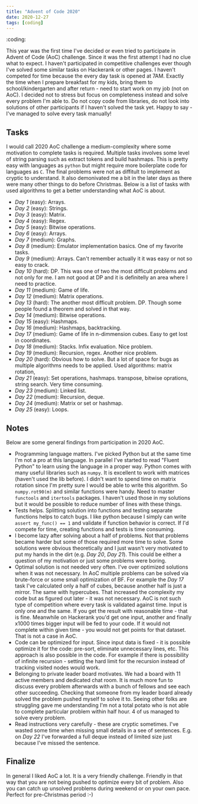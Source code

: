 ```yaml
---
title: "Advent of Code 2020"
date: 2020-12-27
tags: [coding]
---
```


:coding:

This year was the first time I've decided or even tried to participate in Advent
of Code (AoC) challenge. Since it was the first attempt I had no clue what to
expect. I haven't participated in competitive challenges ever though I've solved
some similar tasks on Hackerank or other pages. I haven't competed for time
because the every day task is opened at 7AM. Exactly the time when I prepare
breakfast for my kids, bring them to school/kindergarten and after return - need
to start work on my job (not on AoC). I decided not to stress but focus on
completeness instead and solve every problem I'm able to. Do not copy code from
libraries, do not look into solutions of other participants if I haven't solved
the task yet. Happy to say - I've managed to solve every task manually!

## Tasks

I would call 2020 AoC challenge a medium-complexity where some motivation to
complete tasks is required. Multiple tasks involves some level of string parsing
such as extract tokens and build hashmaps. This is pretty easy with languages as
`python` but might require more boilerplate code for languages as `C`.
The final problems were not as diffitult to implement as cryptic to understand.
It also demonivated me a bit in the later days as there were many other things
to do before Christmas. Below is a list of tasks with used algorithms to get a
better understanding what AoC is about.

- *Day 1* (easy): Arrays.
- *Day 2* (easy): Strings.
- *Day 3* (easy): Matrix.
- *Day 4* (easy): Regex.
- *Day 5* (easy): Bitwise operations.
- *Day 6* (easy): Arrays.
- *Day 7* (medium): Graphs.
- *Day 8* (medium): Emulator implementation basics. One of my favorite tasks.
- *Day 9* (medium): Arrays. Can't remember actually it it was easy or not so
  easy to crack.
- *Day 10* (hard): DP. This was one of two the most difficult problems and not
  only for me. I am not good at DP and it is definitelly an area where I need to
  practice.
- *Day 11* (medium): Game of life.
- *Day 12* (medium): Matrix operations.
- *Day 13* (hard): The another most difficult problem. DP. Though some people
  found a theorem and solved in that way.
- *Day 14* (medium): Bitwise operations.
- *Day 15* (easy): Hashmaps.
- *Day 16* (medium): Hashmaps, backtracking.
- *Day 17* (medium): Game of life in n-dimmension cubes. Easy to get lost in
  coordinates.
- *Day 18* (medium): Stacks. Infix evaluation. Nice problem.
- *Day 19* (medium): Recursion, regex. Another nice problem.
- *Day 20* (hard): Obvious how to solve. But a lot of space for bugs as multiple
  algorithms needs to be applied. Used algorithms: matrix rotation,
- *Day 21* (easy): Set operations, hashmaps.
  transpose, bitwise oprations, string search. Very time consuming.
- *Day 23* (medium): Linked list.
- *Day 22* (medium): Recursion, deque.
- *Day 24* (medium): Matrix or set or hashmap.
- *Day 25* (easy): Loops.

## Notes

Below are some general findings from participation in 2020 AoC.

- Programming language matters. I've picked Python but at the same time I'm
  not a pro at this language. In parallel I've started to read "Fluent Python"
  to learn using the language in a proper way. Python comes with many useful
  libraries such as `numpy`. It is excellent to work with matrices (haven't used
  the lib before). I didn't want to spend time on matrix rotation since I'm
  pretty sure I would be able to write this algorithm. So `numpy.rot90(m)` and
  similar functions were handy. Need to master `functools` and `itertools`
  packages. I haven't used those in my solutions but it would be possible to
  reduce number of lines with these things.
- Tests helps. Splitting solution into functions and testing separate functions
  helps to catch bugs. I like python because I simply can write
  `assert my_func() == 1` and validate if function behavior is correct. If I'd
  compete for time, creating functions and tests is time consuming.
- I become lazy after solving about a half of problems. Not that problems became
  harder but some of those required more time to solve. Some solutions were
  obvious theoretically and I just wasn't very motivated to put my hands in the
  dirt (e.g. *Day 20*, *Day 21*). This could be either a question of my
  motivation or just some problems were boring.
- Optimal solution is not needed very often. I've over optimized solutions when
  it was not necessary. In AoC multiple problems can be solved via brute-force
  or some small optimization of BF. For example the *Day 17* task I've
  calculated only a half of cubes, because another half is just a mirror. The
  same with hypercubes. That increased the complexity my code but as figured out
  later - it was not necessary. AoC is not such type of competition where every
  task is validated against time. Input is only one and the same. If you get the
  result with reasonable time - that is fine. Meanwhile on Hackerank you'd get
  one input, another and finally x1000 times bigger input will be fed to your
  code. If it would not complete within given time - you would not get points
  for that dataset. That is not a case in AoC.
- Code can be optimized for input. Since input data is fixed - it is possible
  optimize it for the code: pre-sort, eliminate unnecessary lines, etc. This
  approach is also possible in the code. For example if there is possibility of
  infinite recursion - setting the hard limit for the recursion instead of
  tracking visited nodes would work.
- Belonging to private leader board motivates. We had a board with 11 active
  members and dedicated chat room. It is much more fun to discuss every problem
  afterwards with a bunch of fellows and see each other succeeding. Checking
  that someone from my leader board already solved the problem pushed myself to
  solve it to. Seeing other folks are struggling gave me understanding I'm not a
  total potato who is not able to complete particular problem within half hour.
  4 of us managed to solve every problem.
- Read instructions very carefully - these are cryptic sometimes. I've wasted
  some time when missing small details in a see of sentences. E.g. on *Day 22*
  I've forwarded a full deque instead of limited size just because I've missed
  the sentence.

## Finalize

In general I liked AoC a lot. It is a very friendly challenge. Friendly in that
way that you are not being pushed to optimize every bit of problem. Also you can
catch up unsolved problems during weekend or on your own pace. Perfect for
pre-Christmas period :-)
